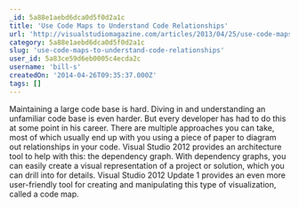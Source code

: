 ```yaml
---
_id: 5a88e1aebd6dca0d5f0d2a1c
title: 'Use Code Maps to Understand Code Relationships'
url: 'http://visualstudiomagazine.com/articles/2013/04/25/use-code-maps-to-understand-code-relationships.aspx'
category: 5a88e1aebd6dca0d5f0d2a1c
slug: 'use-code-maps-to-understand-code-relationships'
user_id: 5a83ce59d6eb0005c4ecda2c
username: 'bill-s'
createdOn: '2014-04-26T09:35:37.000Z'
tags: []
---
```


Maintaining a large code base is hard. Diving in and understanding an unfamiliar code base is even harder. But every developer has had to do this at some point in his career. There are multiple approaches you can take, most of which usually end up with you using a piece of paper to diagram out relationships in your code. Visual Studio 2012 provides an architecture tool to help with this: the dependency graph. With dependency graphs, you can easily create a visual representation of a project or solution, which you can drill into for details. Visual Studio 2012 Update 1 provides an even more user-friendly tool for creating and manipulating this type of visualization, called a code map.
